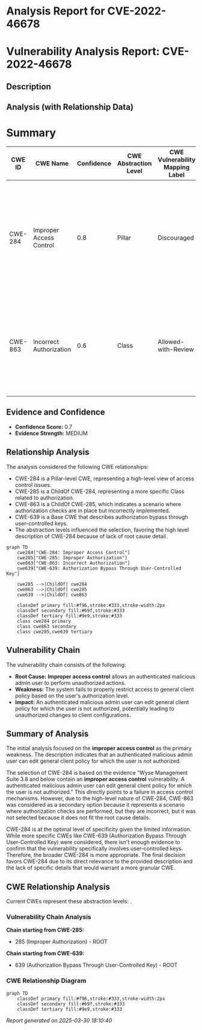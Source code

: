# Analysis Report for CVE-2022-46678

# Vulnerability Analysis Report: CVE-2022-46678

## Description



## Analysis (with Relationship Data)

# Summary
| CWE ID | CWE Name | Confidence | CWE Abstraction Level | CWE Vulnerability Mapping Label | CWE-Vulnerability Mapping Notes |
|---|---|---|---|---|---|
| CWE-284 | Improper Access Control | 0.8 | Pillar | Discouraged | The description indicates a general access control issue, but without sufficient detail to pinpoint a more specific Base or Variant CWE. |
| CWE-863 | Incorrect Authorization | 0.6 | Class | Allowed-with-Review | This CWE is a more specific child of CWE-284 and describes the scenario where authorization checks are performed but are incorrect. |

## Evidence and Confidence

*   **Confidence Score:** 0.7
*   **Evidence Strength:** MEDIUM

## Relationship Analysis
The analysis considered the following CWE relationships:
  - CWE-284 is a Pillar-level CWE, representing a high-level view of access control issues.
  - CWE-285 is a ChildOf CWE-284, representing a more specific Class related to authorization.
  - CWE-863 is a ChildOf CWE-285, which indicates a scenario where authorization checks are in place but incorrectly implemented.
  - CWE-639 is a Base CWE that describes authorization bypass through user-controlled keys.
  - The abstraction levels influenced the selection, favoring the high level description of CWE-284 because of lack of root cause detail.

```mermaid
graph TD
    cwe284["CWE-284: Improper Access Control"]
    cwe285["CWE-285: Improper Authorization"]
    cwe863["CWE-863: Incorrect Authorization"]
    cwe639["CWE-639: Authorization Bypass Through User-Controlled Key"]

    cwe285 -->|ChildOf| cwe284
    cwe863 -->|ChildOf| cwe285
    cwe639 -->|ChildOf| cwe863
    
    classDef primary fill:#f96,stroke:#333,stroke-width:2px
    classDef secondary fill:#69f,stroke:#333
    classDef tertiary fill:#9e9,stroke:#333
    class cwe284 primary
    class cwe863 secondary
    class cwe285,cwe639 tertiary
```

## Vulnerability Chain
The vulnerability chain consists of the following:
  - **Root Cause:** **Improper access control** allows an authenticated malicious admin user to perform unauthorized actions.
  - **Weakness:** The system fails to properly restrict access to general client policy based on the user's authorization level.
  - **Impact:** An authenticated malicious admin user can edit general client policy for which the user is not authorized, potentially leading to unauthorized changes to client configurations.

## Summary of Analysis
The initial analysis focused on the **improper access control** as the primary weakness. The description indicates that an authenticated malicious admin user can edit general client policy for which the user is not authorized.

The selection of CWE-284 is based on the evidence "Wyse Management Suite 3.8 and below contain an **improper access control** vulnerability. A authenticated malicious admin user can edit general client policy for which the user is not authorized." This directly points to a failure in access control mechanisms. However, due to the high-level nature of CWE-284, CWE-863 was considered as a secondary option because it represents a scenario where authorization checks are performed, but they are incorrect, but it was not selected because it does not fit the root cause details.

CWE-284 is at the optimal level of specificity given the limited information. While more specific CWEs like CWE-639 (Authorization Bypass Through User-Controlled Key) were considered, there isn't enough evidence to confirm that the vulnerability specifically involves user-controlled keys. Therefore, the broader CWE-284 is more appropriate.
The final decision favors CWE-284 due to its direct relevance to the provided description and the lack of specific details that would warrant a more granular CWE.


## CWE Relationship Analysis

Current CWEs represent these abstraction levels: .


### Vulnerability Chain Analysis

**Chain starting from CWE-285:**
- 285 (Improper Authorization) - ROOT


**Chain starting from CWE-639:**
- 639 (Authorization Bypass Through User-Controlled Key) - ROOT



### CWE Relationship Diagram

```mermaid
graph TD
    classDef primary fill:#f96,stroke:#333,stroke-width:2px
    classDef secondary fill:#69f,stroke:#333
    classDef tertiary fill:#9e9,stroke:#333
```



*Report generated on 2025-03-30 18:10:40*
